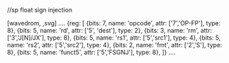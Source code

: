 //sp float sign injection

[wavedrom, ,svg]
....
{reg: [
{bits: 7, name: 'opcode', attr: ['7','OP-FP'],        type: 8},
{bits: 5, name: 'rd',     attr: ['5', 'dest'],         type: 2},
{bits: 3, name: 'rm',  attr: ['3','J[N]/JX'],           type: 8},
{bits: 5, name: 'rs1',    attr: ['5','src1'],         type: 4},
{bits: 5, name: 'rs2',    attr: ['5','src2'], type: 4},
{bits: 2, name: 'fmt',    attr: ['2','S'],      type: 8},
{bits: 5, name: 'funct5', attr: ['5','FSGNJ'], type: 8},
]}
....
